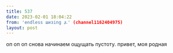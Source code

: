 ```yaml
---
title: 537
date: 2023-02-01 18:04:22
from: 'endless шизing ⍼' (channel1162404975)
layout: post
---
```


оп оп оп снова начинаем ощущать пустоту. привет, моя родная
